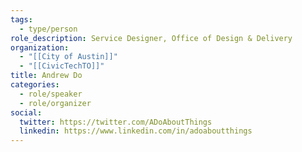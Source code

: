 ```yaml
---
tags:
  - type/person
role_description: Service Designer, Office of Design & Delivery
organization:
  - "[[City of Austin]]"
  - "[[CivicTechTO]]"
title: Andrew Do
categories:
  - role/speaker
  - role/organizer
social:
  twitter: https://twitter.com/ADoAboutThings
  linkedin: https://www.linkedin.com/in/adoaboutthings
---
```



